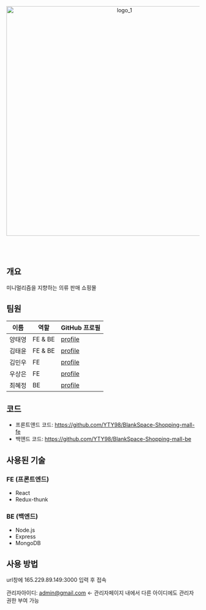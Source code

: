 <div align="center">
 

  <br><br>

<img src="https://github.com/user-attachments/assets/b058b929-9ee1-4e5e-b249-8dd959db772b" alt="logo_1" style="width:600px; height:auto;">




  <br><br>
</div>

## 개요

미니멀리즘을 지향하는 의류 판매 쇼핑몰

## 팀원

| 이름       | 역할      | GitHub 프로필                              |
|------------|-----------|-------------------------------------------|
| 양태영    | FE & BE   | [profile](https://github.com/YTY98)  |
| 김태윤    | FE & BE   | [profile](https://github.com/security-engineer) |
| 김민우    | FE        | [profile](https://github.com/minuus) |
| 우상은    | FE        | [profile](https://github.com/Woosangeun12) |
| 최혜정    | BE        | [profile](https://github.com/Chyejeong) |




## 코드
- 프론트앤드 코드: https://github.com/YTY98/BlankSpace-Shopping-mall-fe<br>  
- 백앤드 코드: https://github.com/YTY98/BlankSpace-Shopping-mall-be<br>  


## 사용된 기술

### FE (프론트엔드)
- React  
- Redux-thunk  

### BE (백엔드)
- Node.js  
- Express  
- MongoDB  


## 사용 방법


url창에 165.229.89.149:3000 입력 후 접속  

관리자아이디: admin@gmail.com <- 관리자페이지 내에서 다른 아이디에도 관리자 권한 부여 가능

